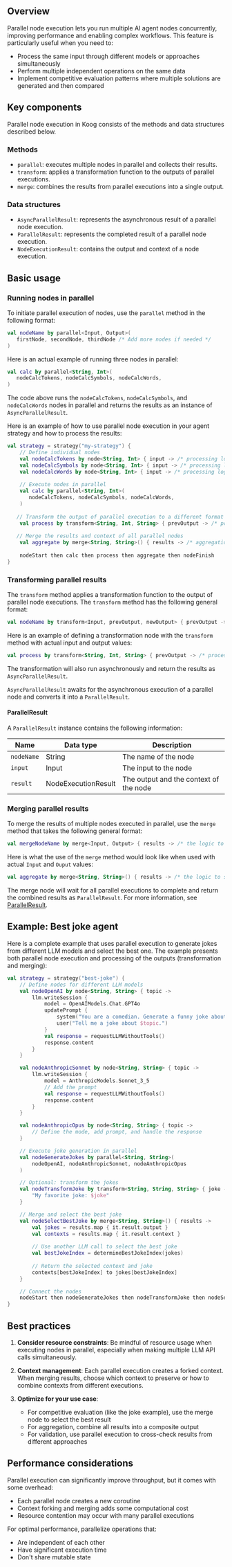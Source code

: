 ## Overview

Parallel node execution lets you run multiple AI agent nodes concurrently, improving performance and enabling complex workflows. This feature is particularly useful when you need to:

- Process the same input through different models or approaches simultaneously
- Perform multiple independent operations on the same data
- Implement competitive evaluation patterns where multiple solutions are generated and then compared

## Key components

Parallel node execution in Koog consists of the methods and data structures described below. 

### Methods

- `parallel`: executes multiple nodes in parallel and collects their results.
- `transform`: applies a transformation function to the outputs of parallel executions.
- `merge`: combines the results from parallel executions into a single output.

### Data structures

- `AsyncParallelResult`: represents the asynchronous result of a parallel node execution.
- `ParallelResult`: represents the completed result of a parallel node execution.
- `NodeExecutionResult`: contains the output and context of a node execution.

## Basic usage

### Running nodes in parallel

To initiate parallel execution of nodes, use the `parallel` method in the following format:

```kotlin
val nodeName by parallel<Input, Output>(
   firstNode, secondNode, thirdNode /* Add more nodes if needed */
)
```

Here is an actual example of running three nodes in parallel:

```kotlin
val calc by parallel<String, Int>(
   nodeCalcTokens, nodeCalcSymbols, nodeCalcWords,
)
```

The code above runs the `nodeCalcTokens`, `nodeCalcSymbols`, and `nodeCalcWords` nodes in parallel and returns the
results as an instance of `AsyncParallelResult`.

Here is an example of how to use parallel node execution in your agent strategy and how to process the results:

```kotlin
val strategy = strategy("my-strategy") {
    // Define individual nodes
    val nodeCalcTokens by node<String, Int> { input -> /* processing logic */ }
    val nodeCalcSymbols by node<String, Int> { input -> /* processing logic */ }
    val nodeCalcWords by node<String, Int> { input -> /* processing logic */ }
    
    // Execute nodes in parallel
    val calc by parallel<String, Int>(
       nodeCalcTokens, nodeCalcSymbols, nodeCalcWords,
    )
    
   // Transform the output of parallel execution to a different format
    val process by transform<String, Int, String> { prevOutput -> /* processing Int output to String */ }
    
   // Merge the results and context of all parallel nodes
    val aggregate by merge<String, String>() { results -> /* aggregation logic to select or combine the result and context */ }
   
    nodeStart then calc then process then aggregate then nodeFinish
}
```

### Transforming parallel results

The `transform` method applies a transformation function to the output of parallel node executions. The `transform`
method has the following general format:

```kotlin
val nodeName by transform<Input, prevOutput, newOutput> { prevOutput -> /* processing prevOutput to newOutput */ }
```

Here is an example of defining a transformation node with the `transform` method with actual input and output values:

```kotlin
val process by transform<String, Int, String> { prevOutput -> /* processing Int to String */ }
```

The transformation will also run asynchronously and return the results as `AsyncParallelResult`.

`AsyncParallelResult` awaits for the asynchronous execution of a parallel node and converts it into a `ParallelResult`.

#### ParallelResult
A `ParallelResult` instance contains the following information:

| Name       | Data type                   | Description                            |
|------------|-----------------------------|----------------------------------------|
| `nodeName` | String                      | The name of the node                   |
| `input`    | Input                       | The input to the node                  |
| `result`   | NodeExecutionResult<Output> | The output and the context of the node |


### Merging parallel results

To merge the results of multiple nodes executed in parallel, use the `merge` method that takes the following general
format:

```kotlin
val mergeNodeName by merge<Input, Output> { results -> /* the logic to select or combine the output and context */ }
```

Here is what the use of the `merge` method would look like when used with actual `Input` and `Ouput` values:

```kotlin
val aggregate by merge<String, String>() { results -> /* the logic to select or combine the output and context */ }
```

The merge node will wait for all parallel executions to complete and return the combined results as `ParallelResult`.
For more information, see [ParallelResult](#parallelresult).

## Example: Best joke agent

Here is a complete example that uses parallel execution to generate jokes from different LLM models and select the best one. The example presents both parallel node execution and processing of the outputs (transformation and merging):

```kotlin
val strategy = strategy("best-joke") {
    // Define nodes for different LLM models
    val nodeOpenAI by node<String, String> { topic ->
        llm.writeSession {
            model = OpenAIModels.Chat.GPT4o
            updatePrompt {
                system("You are a comedian. Generate a funny joke about the given topic.")
                user("Tell me a joke about $topic.")
            }
            val response = requestLLMWithoutTools()
            response.content
        }
    }

    val nodeAnthropicSonnet by node<String, String> { topic ->
        llm.writeSession {
            model = AnthropicModels.Sonnet_3_5
            // Add the prompt 
            val response = requestLLMWithoutTools()
            response.content
        }
    }

    val nodeAnthropicOpus by node<String, String> { topic ->
        // Define the mode, add prompt, and handle the response 
    }

    // Execute joke generation in parallel
    val nodeGenerateJokes by parallel<String, String>(
        nodeOpenAI, nodeAnthropicSonnet, nodeAnthropicOpus
    )

    // Optional: transform the jokes
    val nodeTransformJoke by transform<String, String, String> { joke ->
        "My favorite joke: $joke"
    }

    // Merge and select the best joke
    val nodeSelectBestJoke by merge<String, String>() { results ->
        val jokes = results.map { it.result.output }
        val contexts = results.map { it.result.context }
        
        // Use another LLM call to select the best joke
        val bestJokeIndex = determineBestJokeIndex(jokes)
        
        // Return the selected context and joke
        contexts[bestJokeIndex] to jokes[bestJokeIndex]
    }

    // Connect the nodes
    nodeStart then nodeGenerateJokes then nodeTransformJoke then nodeSelectBestJoke then nodeFinish
}
```

## Best practices

1. **Consider resource constraints**: Be mindful of resource usage when executing nodes in parallel, especially when making multiple LLM API calls simultaneously.

2. **Context management**: Each parallel execution creates a forked context. When merging results, choose which context to preserve or how to combine contexts from different executions.

3. **Optimize for your use case**:
    - For competitive evaluation (like the joke example), use the merge node to select the best result
    - For aggregation, combine all results into a composite output
    - For validation, use parallel execution to cross-check results from different approaches

## Performance considerations

Parallel execution can significantly improve throughput, but it comes with some overhead:

- Each parallel node creates a new coroutine
- Context forking and merging adds some computational cost
- Resource contention may occur with many parallel executions

For optimal performance, parallelize operations that:
- Are independent of each other
- Have significant execution time
- Don't share mutable state